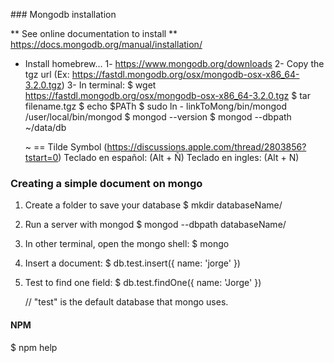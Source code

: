 ### Mongodb installation

** See online documentation to install ** https://docs.mongodb.org/manual/installation/

* Install homebrew...
1- https://www.mongodb.org/downloads
2- Copy the tgz url (Ex: https://fastdl.mongodb.org/osx/mongodb-osx-x86_64-3.2.0.tgz)
3- In terminal:
	$ wget https://fastdl.mongodb.org/osx/mongodb-osx-x86_64-3.2.0.tgz
	$ tar filename.tgz
	$ echo $PATh
	$ sudo ln - linkToMong/bin/mongod /user/local/bin/mongod
	$ mongod --version
	$ mongod --dbpath ~/data/db

	~ == Tilde Symbol (https://discussions.apple.com/thread/2803856?tstart=0)
	Teclado en español: (Alt + Ñ)
	Teclado en ingles: (Alt + N)

### Creating a simple document on mongo
1. Create a folder to save your database
	$ mkdir databaseName/
2. Run a server with mongod
	$ mongod --dbpath databaseName/
3. In other terminal, open the mongo shell:
	$ mongo
4. Insert a document:
	$ db.test.insert({ name: 'jorge' })
5. Test to find one field:
	$ db.test.findOne({ name: 'Jorge' })

	// "test" is the default database that mongo uses.


#### NPM

$ npm help

